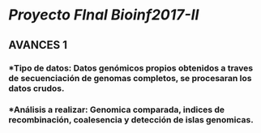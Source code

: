 # ***Proyecto FInal Bioinf2017-II***

## **AVANCES 1**

### *Tipo de datos: Datos genómicos propios obtenidos a traves de secuenciación de genomas completos, se procesaran los datos crudos.

### *Análisis a realizar: Genomica comparada, indices de recombinación, coalesencia y detección de islas genomicas.